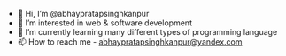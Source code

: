 - 👋 Hi, I’m @abhaypratapsinghkanpur
- 👀 I’m interested in web & software development
- 🌱 I’m currently learning many different types of programming language
- 📫 How to reach me - abhaypratapsinghkanpur@yandex.com
